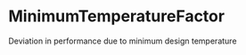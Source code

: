 MinimumTemperatureFactor
========================

Deviation in performance due to minimum design temperature
